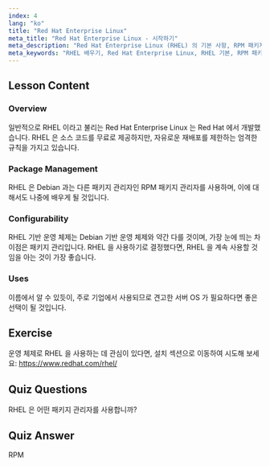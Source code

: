 ```yaml
---
index: 4
lang: "ko"
title: "Red Hat Enterprise Linux"
meta_title: "Red Hat Enterprise Linux - 시작하기"
meta_description: "Red Hat Enterprise Linux (RHEL) 의 기본 사항, RPM 패키지 관리자 및 기업용 활용법에 대해 알아보세요. RHEL 의 핵심 차이점과 이점을 이해합니다."
meta_keywords: "RHEL 배우기, Red Hat Enterprise Linux, RHEL 기본, RPM 패키지 관리자, Linux 서버 OS, RHEL 초보자, RHEL 가이드"
---
```


## Lesson Content

### Overview

일반적으로 RHEL 이라고 불리는 Red Hat Enterprise Linux 는 Red Hat 에서 개발했습니다. RHEL 은 소스 코드를 무료로 제공하지만, 자유로운 재배포를 제한하는 엄격한 규칙을 가지고 있습니다.

### Package Management

RHEL 은 Debian 과는 다른 패키지 관리자인 RPM 패키지 관리자를 사용하며, 이에 대해서도 나중에 배우게 될 것입니다.

### Configurability

RHEL 기반 운영 체제는 Debian 기반 운영 체제와 약간 다를 것이며, 가장 눈에 띄는 차이점은 패키지 관리입니다. RHEL 을 사용하기로 결정했다면, RHEL 을 계속 사용할 것임을 아는 것이 가장 좋습니다.

### Uses

이름에서 알 수 있듯이, 주로 기업에서 사용되므로 견고한 서버 OS 가 필요하다면 좋은 선택이 될 것입니다.

## Exercise

운영 체제로 RHEL 을 사용하는 데 관심이 있다면, 설치 섹션으로 이동하여 시도해 보세요: <https://www.redhat.com/rhel/>

## Quiz Questions

RHEL 은 어떤 패키지 관리자를 사용합니까?

## Quiz Answer

RPM
